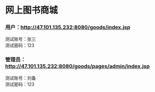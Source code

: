 # 网上图书商城
### 用户：http://47.101.135.232:8080/goods/index.jsp
  测试账号：张三  
  测试密码：123 
### 管理员：http://47.101.135.232:8080/goods/pages/admin/index.jsp
   测试账号：刘备  
   测试密码：123  
  